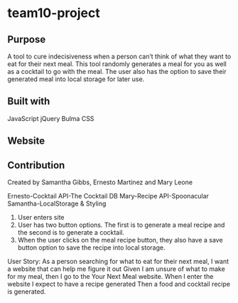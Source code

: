 # team10-project

## Purpose

A tool to cure indecisiveness when a person can’t think of what they want to eat for their next meal. This tool randomly generates a meal for you as well as a cocktail to go with the meal. The user also has the option to save their generated meal into local storage for later use.


## Built with

JavaScript
jQuery
Bulma
CSS

## Website

## Contribution

Created by Samantha Gibbs, Ernesto Martinez and Mary Leone

Ernesto-Cocktail API-The Cocktail DB
Mary-Recipe API-Spoonacular 
Samantha-LocalStorage & Styling

1. User enters site
2. User has two button options. The first is to generate a meal recipe and the second is to generate a cocktail.
3. When the user clicks on the meal recipe button, they also have a save button option to save the recipe into local storage.

User Story:
As a person searching for what to eat for their next meal, I want a website that can help me figure it out
Given I am unsure of what to make for my meal, then I go to the Your Next Meal website.
When I enter the website I expect to have a recipe generated
Then a food and cocktail recipe is generated.


